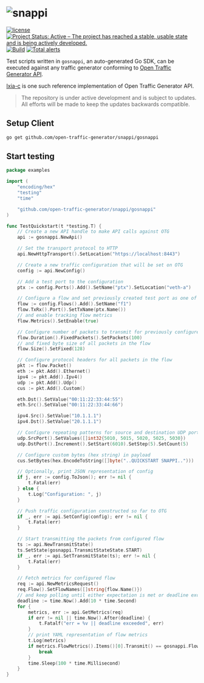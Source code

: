 # ![snappi](../snappi-logo.png)

[![license](https://img.shields.io/badge/license-MIT-green.svg)](https://en.wikipedia.org/wiki/MIT_License)
[![Project Status: Active – The project has reached a stable, usable state and is being actively developed.](https://www.repostatus.org/badges/latest/active.svg)](https://www.repostatus.org/#active)
[![Build](https://github.com/open-traffic-generator/snappi/workflows/Build/badge.svg)](https://github.com/open-traffic-generator/snappi/actions)
[![Total alerts](https://img.shields.io/lgtm/alerts/g/open-traffic-generator/snappi.svg?logo=lgtm&logoWidth=18)](https://lgtm.com/projects/g/open-traffic-generator/snappi/alerts/)

Test scripts written in `gosnappi`, an auto-generated Go SDK, can be executed against any traffic generator conforming to [Open Traffic Generator API](https://github.com/open-traffic-generator/models).

[Ixia-c](https://github.com/open-traffic-generator/ixia-c) is one such reference implementation of Open Traffic Generator API.

> The repository is under active development and is subject to updates. All efforts will be made to keep the updates backwards compatible.

## Setup Client

```sh
go get github.com/open-traffic-generator/snappi/gosnappi
```

## Start testing

```go
package examples

import (
	"encoding/hex"
	"testing"
	"time"

	"github.com/open-traffic-generator/snappi/gosnappi"
)

func TestQuickstart(t *testing.T) {
	// Create a new API handle to make API calls against OTG
	api := gosnappi.NewApi()

	// Set the transport protocol to HTTP
	api.NewHttpTransport().SetLocation("https://localhost:8443")

	// Create a new traffic configuration that will be set on OTG
	config := api.NewConfig()

	// Add a test port to the configuration
	ptx := config.Ports().Add().SetName("ptx").SetLocation("veth-a")

	// Configure a flow and set previously created test port as one of endpoints
	flow := config.Flows().Add().SetName("f1")
	flow.TxRx().Port().SetTxName(ptx.Name())
	// and enable tracking flow metrics
	flow.Metrics().SetEnable(true)

	// Configure number of packets to transmit for previously configured flow
	flow.Duration().FixedPackets().SetPackets(100)
	// and fixed byte size of all packets in the flow
	flow.Size().SetFixed(128)

	// Configure protocol headers for all packets in the flow
	pkt := flow.Packet()
	eth := pkt.Add().Ethernet()
	ipv4 := pkt.Add().Ipv4()
	udp := pkt.Add().Udp()
	cus := pkt.Add().Custom()

	eth.Dst().SetValue("00:11:22:33:44:55")
	eth.Src().SetValue("00:11:22:33:44:66")

	ipv4.Src().SetValue("10.1.1.1")
	ipv4.Dst().SetValue("20.1.1.1")

	// Configure repeating patterns for source and destination UDP ports
	udp.SrcPort().SetValues([]int32{5010, 5015, 5020, 5025, 5030})
	udp.DstPort().Increment().SetStart(6010).SetStep(5).SetCount(5)

	// Configure custom bytes (hex string) in payload
	cus.SetBytes(hex.EncodeToString([]byte("..QUICKSTART SNAPPI..")))

	// Optionally, print JSON representation of config
	if j, err := config.ToJson(); err != nil {
		t.Fatal(err)
	} else {
		t.Log("Configuration: ", j)
	}

	// Push traffic configuration constructed so far to OTG
	if _, err := api.SetConfig(config); err != nil {
		t.Fatal(err)
	}

	// Start transmitting the packets from configured flow
	ts := api.NewTransmitState()
	ts.SetState(gosnappi.TransmitStateState.START)
	if _, err := api.SetTransmitState(ts); err != nil {
		t.Fatal(err)
	}

	// Fetch metrics for configured flow
	req := api.NewMetricsRequest()
	req.Flow().SetFlowNames([]string{flow.Name()})
	// and keep polling until either expectation is met or deadline exceeds
	deadline := time.Now().Add(10 * time.Second)
	for {
		metrics, err := api.GetMetrics(req)
		if err != nil || time.Now().After(deadline) {
			t.Fatalf("err = %v || deadline exceeded", err)
		}
		// print YAML representation of flow metrics
		t.Log(metrics)
		if metrics.FlowMetrics().Items()[0].Transmit() == gosnappi.FlowMetricTransmit.STOPPED {
			break
		}
		time.Sleep(100 * time.Millisecond)
	}
}
```
